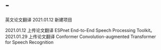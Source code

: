 # -
英文论文翻译
2021.01.12 新建项目

2021.01.12 上传论文翻译 ESPnet End-to-End Speech Processing Toolkit。
2021.01.29 上传论文翻译 Conformer Convolution-augmented Transformer for Speech Recognition
